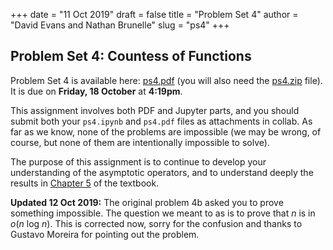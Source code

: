 +++
date = "11 Oct 2019"
draft = false
title = "Problem Set 4"
author = "David Evans and Nathan Brunelle"
slug = "ps4"
+++

## Problem Set 4: Countess of Functions

Problem Set 4 is available here: [ps4.pdf](/ps/ps4.pdf) (you will also
need the [ps4.zip](/ps/ps4.zip) file). It is due on **Friday, 18
October** at **4:19pm**.

This assignment involves both PDF and Jupyter parts, and you should
submit both your `ps4.ipynb` and `ps4.pdf` files as attachments in
collab. As far as we know, none of the problems are impossible (we may
be wrong, of course, but none of them are intentionally impossible to
solve).
 
The purpose of this assignment is to continue to develop your
understanding of the asymptotic operators, and to understand deeply
the results in [Chapter 5](/docs/tcs-chapter5.pdf) of the textbook.

**Updated 12 Oct 2019:** The original problem 4b asked you to prove
  something impossible. The question we meant to as is to prove that
  <em>n</em> is in <em>o</em>(<em>n</em> log <em>n</em>). This is
  corrected now, sorry for the confusion and thanks to Gustavo Moreira
  for pointing out the problem.
